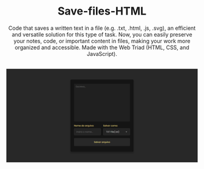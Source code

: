# <div align="center">Save-files-HTML</div>
<div align="center">Code that saves a written text in a file (e.g. .txt, .html, .js, .svg), an efficient and versatile solution for this type of task. Now, you can easily preserve your notes, code, or important content in files, making your work more organized and accessible. Made with the Web Triad (HTML, CSS, and JavaScript).
</div><br>

![Screenshot](frontpage2.png)

